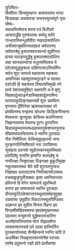 युधिष्ठिरः-  
किंशीलाः किंसमुत्थानाः कथंरूपाश्च भारत  
किंसन्नाहाः कथंशस्त्रा जनास्स्युस्संयुगे नृपाः  
भीष्मः-  
यथाचरितमेवात्र शस्त्रं पत्रं विधीयते  
आचाराद्धीह पुरुषस्तथा कर्मसु वर्तते  
गान्धारास्सिन्धुसौवीरा नखरप्रासयोधिनः  
अभीतवत्सुबलिनस्तद्बलं सर्वपारगम्  
सर्वशस्त्रेषु कुशलाश्शस्त्रवन्तो ह्युशीनराः  
प्राच्या मातङ्गयुद्धेषु कुशलाश्शठयोधिनः  
तथा यवनकाम्भोजा मधुरामभितश्च ये  
एतेऽश्वयुद्धकुशला दाक्षिणात्याऽसिचर्मिणः  
सर्वत्र शूरा जायन्ते महासत्त्वा महाबलाः  
आवन्तिका महाशूराश्चतुरङ्गे च मालवाः  
एकोऽपि हि सहस्रस्य तिष्ठत्यभिमुखो रणे  
प्रायो देशास्समुद्दिष्टा लक्षणानि च मे शृणु  
सिंहशार्दूलवाङ्नेत्रास्सिंहशार्दूलगामिनः  
पारावतकुलिङ्गाक्षास्सर्वे शूराः प्रमाथिनः  
मृगस्वरा द्वीपिनेत्रा ऋषभाक्षास्तथा परे  
प्रमाथिनश्च मन्द्राश्च क्रोधनाः किङ्किणीस्वनाः  
मेघस्वनाः क्रूरमुखाः केचिच्च कलनिस्वनाः  
जिह्मनासाश्च मेघाश्च दूरगा दूरपातिनः  
बिडालकुब्जास्स्तब्धाक्षास्तनुकेशास्तनुत्वचः  
शीघ्राश्चपलचित्ताश्च ते भवन्ति दुरासदाः  
गौरा निमीलिताः केचिन्मृदुप्रकृतयो जनाः  
तुरङ्गगतिनिर्घोषास्ते नराः पारयिष्णवः  
सुसंहताः प्रतनवो व्यूढोरस्कास्सुसंस्थिताः  
प्रवादितेषु नृप्यन्ति हृष्यन्ति कलदहेषु च  
गम्भीराक्षा निसृष्टाक्षाः पिङ्गाक्षा भ्रुकुटीमुखाः  
नकुलाक्षास्तथा चैते सर्वे शूरास्तनुत्यजः  
जिह्माक्षाः प्रललाटाश्च निर्मांसहनवोऽव्यथाः  
वक्रबाह्वङ्गुलीसक्थाः कृशा धमनिसन्तताः  
प्रविपन्ते हि वेगेन साम्पराये ह्युपस्थिते  
वारणा इव सम्मत्तास्ते भवन्ति दुरासदाः  
दीप्तस्फुटितकेशान्तास्स्थूलपार्श्वहनूमुखाः  
उन्नतांसाः पृथुग्रीवा विकटास्स्थूलपिण्डिकाः  
उद्बन्धा इव सुग्रीवा विनता विहगा इव  
पिण्डशीर्षाहिवक्त्राश्च पृषदंशमुखास्तथा  
उग्रस्वरा मन्युमन्तो युद्धेष्वारावसारिणः  
अधर्मज्ञावलिप्ताश्च घोरा रौद्रप्रदर्शनाः  
त्यक्तात्मानस्सर्व एते उदग्रा ह्यनिवर्तिनः  
पुरस्कार्यास्सदा सैन्यैर्हन्यन्ते घ्नन्ति चापि ते  
अधार्मिका भिन्नवृत्तास्सान्त्वेनैषां पराभवः  
एवमेव प्रदूष्यन्ते राज्ञो ह्येते ह्यभीक्ष्णशः   
